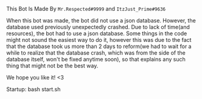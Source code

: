This Bot Is Made By `Mr.Respected#9999` and `ItzJust_Prime#9636`

When this bot was made, the bot did not use a json database. However, the database used previously unexpectedly crashed. Due to lack of time(and resources), the bot had to use a json database. Some things in the code might not sound the easiest way to do it, however this was due to the fact that the database took us more than 2 days to reform(we had to wait for a while to realize that the database crash, which was from the side of the database itself, won't be fixed anytime soon), so that explains any such thing that might not be the best way.

We hope you like it! <3


Startup: bash start.sh
